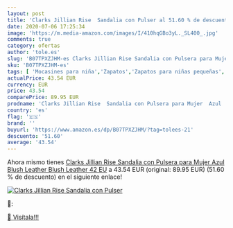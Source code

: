 ```yaml
---
layout: post
title: 'Clarks Jillian Rise  Sandalia con Pulser al 51.60 % de descuento'
date: 2020-07-06 17:25:34
image: 'https://m.media-amazon.com/images/I/410hqGBo3yL._SL400_.jpg'
comments: true
category: ofertas
author: 'tole.es'
slug: 'B07TPXZJHM-es Clarks Jillian Rise Sandalia con Pulsera para Mujer Azul...'
sku: 'B07TPXZJHM-es'
tags: [ 'Mocasines para niña','Zapatos','Zapatos para niñas pequeñas','Zapatos y complementos','sandalia', ]
actualPrice: 43.54 EUR
currency: EUR
price: 43.54
comparePrice: 89.95 EUR
prodname: 'Clarks Jillian Rise  Sandalia con Pulsera para Mujer  Azul  Blush Leather Blush Leather   42 EU'
country: 'es'
flag: '🇪🇸'
brand: ''
buyurl: 'https://www.amazon.es/dp/B07TPXZJHM/?tag=tolees-21'
descuento: '51.60'
average: '43.54'
---
```


Ahora mismo tienes [Clarks Jillian Rise  Sandalia con Pulsera para Mujer  Azul  Blush Leather Blush Leather   42 EU](https://www.amazon.es/dp/B07TPXZJHM/?tag=tolees-21) a 43.54 EUR (original: 89.95 EUR) (51.60 %  de descuento) en el siguiente enlace!

[![Clarks Jillian Rise  Sandalia con Pulser](https://m.media-amazon.com/images/I/410hqGBo3yL._SL400_.jpg)](https://www.amazon.es/dp/B07TPXZJHM/?tag=tolees-21)

🔎:


[🛒 Visítala!!!](https://www.amazon.es/dp/B07TPXZJHM/?tag=tolees-21)
